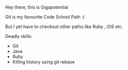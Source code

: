 Hey there, this is Gigapotential

Git is my favourite Code School Path :)

But I yet have to checkout other paths like Ruby , iOS etc.  

Deadly skills:
* Git
* Java
* Ruby
* Killing history using git rebase
